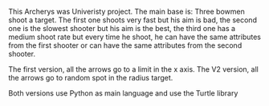 This Archerys was Univeristy project.
The main base is: Three bowmen shoot a target. 
The first one shoots very fast but his aim is bad, 
the second one is the slowest shooter but his aim is the best,
the third one has a medium shoot rate but every time he shoot, he can have the same attributes from the first shooter or can have the same attributes from the second shooter.



The first version, all the arrows go to a limit in the x axis. 
The V2 version, all the arrows go to random spot in the radius target.


Both versions use Python as main language and use the Turtle library 
